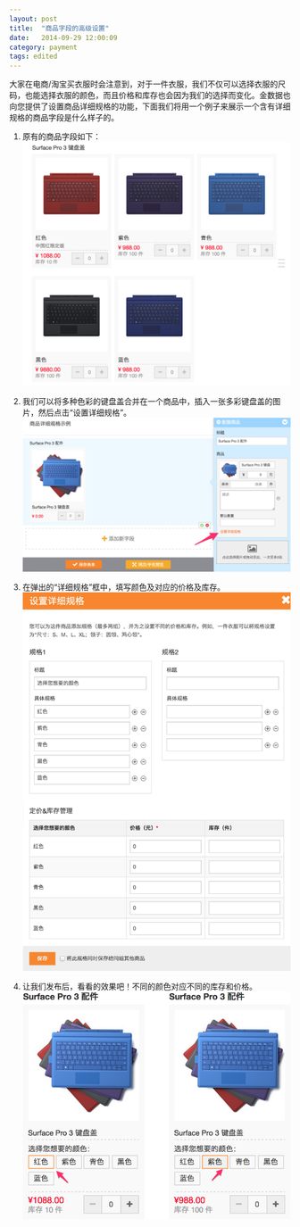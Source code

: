 ```yaml
---
layout: post
title:  "商品字段的高级设置"
date:   2014-09-29 12:00:09
category: payment
tags: edited
---
```


大家在电商/淘宝买衣服时会注意到，对于一件衣服，我们不仅可以选择衣服的尺码，也能选择衣服的颜色，而且价格和库存也会因为我们的选择而变化。金数据也向您提供了设置商品详细规格的功能，下面我们将用一个例子来展示一个含有详细规格的商品字段是什么样子的。

1. 原有的商品字段如下：
![](/images/goods-field-detail-1.png)

2. 我们可以将多种色彩的键盘盖合并在一个商品中，插入一张多彩键盘盖的图片，然后点击“设置详细规格”。
![](/images/goods-field-detail-2.png)

3. 在弹出的“详细规格”框中，填写颜色及对应的价格及库存。
![](/images/goods-field-detail-3.png)

4. 让我们发布后，看看的效果吧！不同的颜色对应不同的库存和价格。
![](/images/goods-field-detail-4.png)

